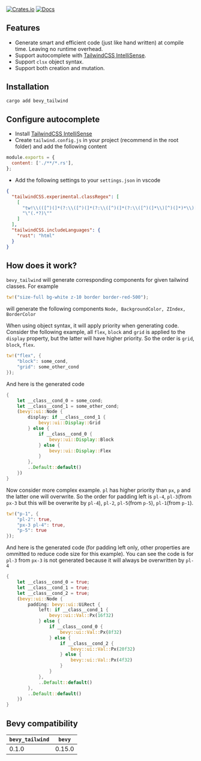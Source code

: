 [![Crates.io](https://img.shields.io/crates/v/bevy_tailwind.svg)](https://crates.io/crates/bevy_tailwind)
[![Docs](https://docs.rs/bevy_tailwind/badge.svg)](https://docs.rs/bevy/latest/bevy_tailwind/)

## Features

- Generate smart and efficient code (just like hand written) at compile time. Leaving no runtime overhead.
- Support autocomplete with [TailwindCSS IntelliSense](https://marketplace.visualstudio.com/items?itemName=bradlc.vscode-tailwindcss).
- Support `clsx` object syntax.
- Support both creation and mutation.

## Installation

```bash
cargo add bevy_tailwind
```

## Configure autocomplete

- Install [TailwindCSS IntelliSense](https://marketplace.visualstudio.com/items?itemName=bradlc.vscode-tailwindcss)
- Create `tailwind.config.js` in your project (recommend in the root folder) and add the following content

```js
module.exports = {
  content: ['./**/*.rs'],
};
```

- Add the following settings to your `settings.json` in vscode

```json
{
  "tailwindCSS.experimental.classRegex": [
    [
      "tw!\\(([^)(]*(?:\\([^)(]*(?:\\([^)(]*(?:\\([^)(]*\\)[^)(]*)*\\)[^)(]*)*\\)[^)(]*)*)\\)",
      "\"(.*?)\""
    ]
  ],
  "tailwindCSS.includeLanguages": {
    "rust": "html"
  }
}
```

## How does it work?

`bevy_tailwind` will generate corresponding components for given tailwind classes. For example

```rust
tw!("size-full bg-white z-10 border border-red-500");
```

will generate the following components `Node, BackgroundColor, ZIndex, BorderColor`

When using object syntax, it will apply priority when generating code. Consider the following example, all `flex`, `block` and `grid` is applied to the `display` property, but the latter will have higher priority. So the order is `grid`, `block`, `flex`.

```rust
tw!("flex", {
    "block": some_cond,
    "grid": some_other_cond
});
```

And here is the generated code

```rust
{
    let __class__cond_0 = some_cond;
    let __class__cond_1 = some_other_cond;
    (bevy::ui::Node {
        display: if __class__cond_1 {
            bevy::ui::Display::Grid
        } else {
            if __class__cond_0 {
                bevy::ui::Display::Block
            } else {
                bevy::ui::Display::Flex
            }
        },
        ..Default::default()
    })
}
```

Now consider more complex example. `pl` has higher priority than `px`, `p` and the latter one will overwrite. So the order for padding left is `pl-4`, `pl-3`(from `px-3` but this will be overwrite by `pl-4`), `pl-2`, `pl-5`(from `p-5`), `pl-1`(from `p-1`).

```rust
tw!("p-1", {
    "pl-2": true,
    "px-3 pl-4": true,
    "p-5": true
});
```

And here is the generated code (for padding left only, other properties are ommitted to reduce code size for this example). You can see the code is for `pl-3` from `px-3` is not generated because it will always be overwritten by `pl-4`

```rust
{
    let __class__cond_0 = true;
    let __class__cond_1 = true;
    let __class__cond_2 = true;
    (bevy::ui::Node {
        padding: bevy::ui::UiRect {
            left: if __class__cond_1 {
                bevy::ui::Val::Px(16f32)
            } else {
                if __class__cond_0 {
                    bevy::ui::Val::Px(8f32)
                } else {
                    if __class__cond_2 {
                        bevy::ui::Val::Px(20f32)
                    } else {
                        bevy::ui::Val::Px(4f32)
                    }
                }
            },
            ..Default::default()
        },
        ..Default::default()
    })
}
```

## Bevy compatibility

| `bevy_tailwind` | `bevy` |
| --------------- | ------ |
| 0.1.0           | 0.15.0 |
